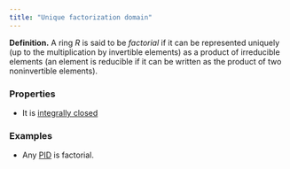```yaml
---
title: "Unique factorization domain"
---
```


**Definition.** A ring $R$ is said to be _factorial_ if it can be represented uniquely (up to the multiplication by invertible elements) as a product of irreducible elements (an element is reducible if it can be written as the product of two noninvertible elements).

### Properties
- It is [integrally closed](<notes/ntpy/Definitions/Ring theory/Integral element.md>)

### Examples
- Any [PID](<notes/ntpy/Definitions/Ring theory/Principal ideal domain.md>) is factorial.
